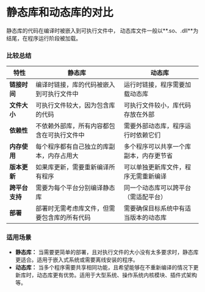 # 静态库和动态库的对比

静态库的代码在编译时被嵌入到可执行文件中， 动态库文件一般以**.so、.dll**为结尾，在程序运行阶段被加载。

### 比较总结

| 特性           | 静态库                                       | 动态库                                 |
| -------------- | -------------------------------------------- | -------------------------------------- |
| **链接时间**   | 编译时链接，库的代码被嵌入到可执行文件中     | 运行时链接，程序需要加载动态库         |
| **文件大小**   | 可执行文件较大，因为包含库的代码             | 可执行文件较小，库代码存放在外部       |
| **依赖性**     | 不依赖外部库，所有内容都包含在可执行文件中   | 需要外部动态库，程序运行时依赖它们     |
| **内存使用**   | 每个程序都有自己独立的库副本，内存占用大     | 多个程序可以共享一个库副本，内存更节省 |
| **版本更新**   | 如果库更新，需要重新编译所有程序             | 可以单独更新库文件，程序无需重新编译   |
| **跨平台支持** | 需要为每个平台分别编译静态库                 | 同一个动态库可以跨平台（需适配平台）   |
| **部署**       | 部署时无需考虑库文件，但需要包含库的所有代码 | 需要确保目标系统中有适当版本的动态库   |

### 适用场景

- **静态库：** 当需要更简单的部署，且对执行文件的大小没有太多要求时，静态库更适合。适用于嵌入式系统或需要离线安装的程序。
- **动态库：** 当多个程序需要共享相同功能，且希望能够在不重新编译的情况下更新库时，动态库更有优势。适用于大型系统、操作系统内核模块、插件式架构等。